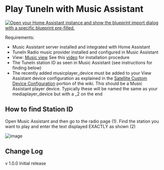 # Play TuneIn with Music Assistant

[![Open your Home Assistant instance and show the blueprint import dialog with a specific blueprint pre-filled.](https://my.home-assistant.io/badges/blueprint_import.svg)](https://my.home-assistant.io/redirect/blueprint_import/?blueprint_url=https%3A%2F%2Fraw.githubusercontent.com%2Fdinki%2FView-Assist%2Fmain%2FView+Assist+custom+sentences%2FPlay+TuneIn+with+Music+Assistant%2Fblueprint-playtuneinwithmusicassistant.yaml)

Requirements:
  * Music Assistant server installed and integrated with Home Assistant
  * TuneIn Radio music provider installed and configured in Music Assistant
  * View: [Music view](https://raw.githubusercontent.com/dinki/View-Assist/main/View%20Assist%20dashboard%20and%20views/views/music/music.yaml)  See this [video](https://www.youtube.com/watch?v=QmWDNtikHaU) for installation procedure
  * The TuneIn station ID as seen in Music Assistant (see instructions for finding below)
  * The recently added musicplayer_device must be added to your View Assistant device configuration as explained in the [Satellite Custom Device Configuration](https://github.com/dinki/View-Assist/wiki/View-Assist-device-configuration#satellite-custom-device-configuration) portion of the wiki.  This should be a Music Assistant player device.  Typically these will be named the same as your mediaplayer_device but with a _2 on the end
## How to find Station ID

Open Music Assistant and then go to the radio page (1).  Find the station you want to play and enter the text displayed EXACTLY as shown (2)

![image](https://github.com/user-attachments/assets/026e51e3-bd5c-440f-ba0e-e221a40e9f9a)


## Change Log

v 1.0.0  Initial release
